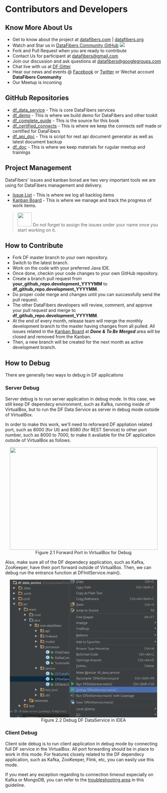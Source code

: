 # Contributors and Developers
## Know More About Us
* Get to know about the project at [datafibers.com](http://datafibers.com/) | [datafibers.org](http://datafibers.org/)
* Watch and Star us in [DataFibers Community GitHub](https://github.com/datafibers-community)
![](http://i.imgur.com/pvgE3yK.gif)
* Fork and Pull Request when you are ready to contribute
* Contact Us for participant at [datafibers@gmail.com](mailto:datafibers@gmail.com)
* Join our discussion and ask questions at [datafibers@googlegroups.com](mailto:datafibers@googlegroups.com)
* Chat live with us at [DF Gitter](https://gitter.im/datafibers/df?utm_source=badge&utm_medium=badge&utm_campaign=pr-badge)
* Hear our news and events @ [Facebook](http://www.facebook.com/data.fibers) or [Twitter](http://twitter.com/datafibers1) or Wechat account **DataFibers Community**
* Our Meetup is incoming



## GitHub Repositories
* [df_data_service](https://github.com/datafibers-community/df_data_service) - This is core DataFibers services
* [df_demo](https://github.com/datafibers-community/df_demo) - This is where we build demo for DataFibers and other tookit
* [df_complete_guide](https://github.com/datafibers-community/df_complete_guide) - This is the source for this book
* [df_certified_connects](https://github.com/datafibers-community/df_certified_connects) - This is where we keep the connects self made or certified for DataFibers
* [df_api_doc](https://github.com/datafibers-community/df_api_doc) - This is script for rest api document generator as well as latest document backup
* [df_doc](https://github.com/datafibers-community/df_doc) - This is where we keep materials for rugular meetup and trainings

## Project Management
DataFibers' issues and kanban borad are two very important tools we are using for DataFibers management and delivery.
* [Issue List](https://github.com/datafibers-community/df_data_service/issues) - This is where we log all backlog items
* [Kanban Board](https://github.com/orgs/datafibers-community/projects/1?fullscreen=true) - This is where we manage and track the progress of work items.

><img src="image/tip.jpg" width="45" height="45"/> Do not forget to assign the issues under your name once you start working on it.
>

## How to Contribute
* Fork DF master branch to your own repository.
* Switch to the latest branch.
* Work on the code with your preferred Java IDE.
* Once done, checkin your code changes to your own GitHub repository.
* Create a branch pull request from **your_github_repo.development_YYYYMM** to **df_github_repo.development_YYYYMM**.
* Do proper code merge and changes until you can successfully send the pull request.
* The other DataFibers developers will review, comment, and approve your pull request and merge to **df_github_repo.development_YYYYMM**.
* At the end of every month, release team will merge the monthly development branch to the master having changes from all pulled. All issues related in the [Kanban Board](https://github.com/orgs/datafibers-community/projects/1?fullscreen=true) at ***Done & To Be Merged*** area will be closed and removed from the Kanban.
* Then, a new branch will be created for the next month as active development branch.

## How to Debug
There are generally two ways to debug in DF applications
### Server Debug
Server debug is to run server application in debug mode. In this case, we still keep DF dependecy environment, such as Kafka, running inside of VirtualBox, but to run the DF Data Service as server in debug mode outside of VirtualBox.

In order to make this work, we'll need to reforward DF appliation related port, such as 8000 (for UI) and 8080 (for REST Service) to other port number, such as 8000 to 7000, to make it avaliable for the DF application outside of VirtualBox as follows.
<p style="text-align: center;">
<img src="image/Debug_Port.PNG" align="middle" width="475" height="330"/><br>
Figure 2.1 Forward Port in VirtualBox for Debug
</p>

Also, make sure all of the DF dependecy application, such as Kafka, ZooKeeper, have their port forward outside of VirtualBox. Then, we can debug run the entrance function at DFInitService.main().
<p style="text-align: center;">
<img src="image/debug_run_idea.PNG" align="middle" width="474" height="443"/><br>
Figure 2.2 Debug DF DataService in IDEA
</p>

### Client Debug
Client side debug is to run client application in debug mode by connecting full DF service in the VirtualBox. All port forwarding should be in place to work in this mode. For features closely related to the DF dependecy application, such as Kafka, ZooKeeper, Flink, etc, you can easily use this mode.

If you meet any exception regarding to connection timeout especially on Kafka or MongoDB, you can refer to the [troubleshooting area](troubleshooting_area.html#Vagarant_Issues) in this guideline.

